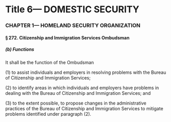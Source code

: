 
# Title 6— DOMESTIC SECURITY
### CHAPTER 1— HOMELAND SECURITY ORGANIZATION
#### § 272. Citizenship and Immigration Services Ombudsman
##### (b) Functions

It shall be the function of the Ombudsman

(1) to assist individuals and employers in resolving problems with the Bureau of Citizenship and Immigration Services;

(2) to identify areas in which individuals and employers have problems in dealing with the Bureau of Citizenship and Immigration Services; and

(3) to the extent possible, to propose changes in the administrative practices of the Bureau of Citizenship and Immigration Services to mitigate problems identified under paragraph (2).
